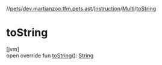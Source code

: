 //[pets](../../../../index.md)/[dev.martianzoo.tfm.pets.ast](../../index.md)/[Instruction](../index.md)/[Multi](index.md)/[toString](to-string.md)

# toString

[jvm]\
open override fun [toString](to-string.md)(): [String](https://kotlinlang.org/api/latest/jvm/stdlib/kotlin/-string/index.html)
